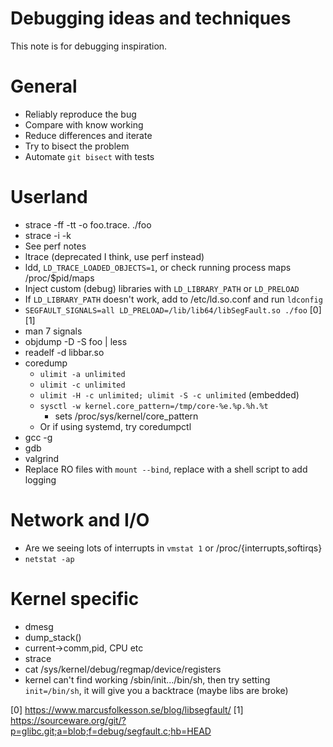 # Debugging ideas and techniques
This note is for debugging inspiration.

# General
- Reliably reproduce the bug
- Compare with know working
- Reduce differences and iterate
- Try to bisect the problem
- Automate `git bisect` with tests

# Userland
- strace -ff -tt -o foo.trace. ./foo
- strace -i -k
- See perf notes
- ltrace (deprecated I think, use perf instead)
- ldd, `LD_TRACE_LOADED_OBJECTS=1`, or check running process maps /proc/$pid/maps
- Inject custom (debug) libraries with `LD_LIBRARY_PATH` or `LD_PRELOAD`
- If `LD_LIBRARY_PATH` doesn't work, add to /etc/ld.so.conf and run `ldconfig`
- `SEGFAULT_SIGNALS=all LD_PRELOAD=/lib/lib64/libSegFault.so ./foo` [0] [1]
- man 7 signals
- objdump -D -S foo | less
- readelf -d libbar.so
- coredump
    - `ulimit -a unlimited`
    - `ulimit -c unlimited`
    - `ulimit -H -c unlimited; ulimit -S -c unlimited` (embedded)
    - `sysctl -w kernel.core_pattern=/tmp/core-%e.%p.%h.%t`
        - sets /proc/sys/kernel/core_pattern
    - Or if using systemd, try coredumpctl
- gcc -g
- gdb
- valgrind
- Replace RO files with `mount --bind`, replace with a shell script to add logging

# Network and I/O
- Are we seeing lots of interrupts in `vmstat 1` or /proc/{interrupts,softirqs}
- `netstat -ap`

# Kernel specific
- dmesg
- dump_stack()
- current->comm,pid, CPU etc
- strace
- cat /sys/kernel/debug/regmap/device/registers
- kernel can't find working /sbin/init.../bin/sh, then try setting
  `init=/bin/sh`, it will give you a backtrace (maybe libs are broke)

[0] https://www.marcusfolkesson.se/blog/libsegfault/
[1] https://sourceware.org/git/?p=glibc.git;a=blob;f=debug/segfault.c;hb=HEAD
